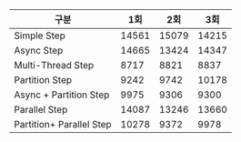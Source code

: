 |구분|1회 |2회 |3회 |
|---|---|---|---|
|Simple Step   | 14561  | 15079  | 14215 |
|Async Step   | 14665  |13424   |  14347 |
|Multi-Thread Step   |8717   | 8821  | 8837  |
|Partition Step   | 9242  | 9742  | 10178  |
|Async + Partition Step   |  9975 | 9306  |  9300 |
|Parallel Step   | 14087  | 13246  |  13660 |
|Partition+ Parallel Step   | 10278  |  9372 | 9978  |
